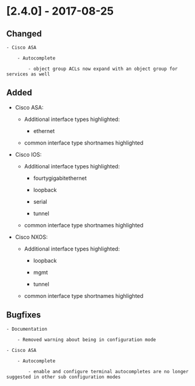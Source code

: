 # [2.4.0] - 2017-08-25

## Changed

    - Cisco ASA

        - Autocomplete

            - object group ACLs now expand with an object group for services as well

## Added

- Cisco ASA:
    
    - Additional interface types highlighted:

        - ethernet

    - common interface type shortnames highlighted

- Cisco IOS:
    
    - Additional interface types highlighted:

        - fourtygigabitethernet
    
        - loopback

        - serial

        - tunnel

    - common interface type shortnames highlighted

- Cisco NXOS:

    - Additional interface types highlighted:

        - loopback

        - mgmt
        
        - tunnel

    - common interface type shortnames highlighted

## Bugfixes

    - Documentation

        - Removed warning about being in configuration mode

    - Cisco ASA
    
        - Autocomplete

            - enable and configure terminal autocompletes are no longer suggested in other sub configuration modes
